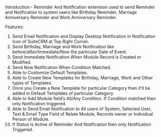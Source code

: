 Introduction:-
Reminder And Notification extension used to send Reminder and Notification to system users like Birthday Reminder, Marriage Anniversary Reminder and Work Anniversary Reminder.


Features:
1) Send Email Notification and Display Desktop Notification in Notification Icon of SuiteCRM at Top Right Corner.
2) Send Birthday, Marriage and Work Notification like before/after/Immediate/Now the particular Date of Event.
3) Send Immediate Notification When Module Record is Created or Modified.
4) Send Now Notification When Condition Matched.
5) Able to Customize Default Templates.
6) Able to Create New Templates for Birthday, Marriage, Work and Other types of Templates. 
7) Once you Create a New Template for particular Category then it’ll be added in Default Templates of particular Category.
8) Able to Add Module field’s All/Any Condition. If Condition matched then only Notification triggered.
9) Able to Send Email Notification to All users of System, Selected User, Text & Email Type Field of Relate Module, Records owner or Individual Person of Module.
10) If Status is Active of Reminder And Notification then only Notification Triggered.